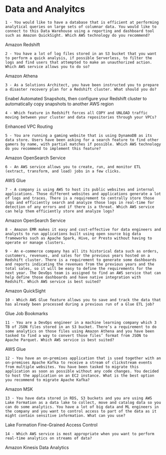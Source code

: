 # Data and Analyitcs

`1 - You would like to have a database that is efficient at performing analytical queries on large sets of columnar data. You would like to connect to this Data Warehouse using a reporting and dashboard tool such as Amazon QuickSight. Which AWS technology do you recommend?`

Amazon Redshift

`2 - You have a lot of log files stored in an S3 bucket that you want to perform a quick analysis, if possible Serverless, to filter the logs and find users that attempted to make an unauthorized action. Which AWS service allows you to do so?`

Amazon Athena

`3 - As a Solutions Architect, you have been instructed you to prepare a disaster recovery plan for a Redshift cluster. What should you do?`

Enabel Automated Snapshots, then configure your Redshift cluster to automatically copy snapshots to another AWS region

`4 - Which feature in Redshift forces all COPY and UNLOAD traffic moving between your cluster and data repositories through your VPCs?`

Enhanced VPC Routing

`5 - You are running a gaming website that is using DynamoDB as its data store. Users have been asking for a search feature to find other gamers by name, with partial matches if possible. Which AWS technology do you recommend to implement this feature?`

Amazon OpenSearch Service

`6 - An AWS service allows you to create, run, and monitor ETL (extract, transform, and load) jobs in a few clicks.`

AWS Glue

`7 - A company is using AWS to host its public websites and internal applications. Those different websites and applications generate a lot of logs and traces. There is a requirement to centrally store those logs and efficiently search and analyze those logs in real-time for detection of any errors and if there is a threat. Which AWS service can help them efficiently store and analyze logs?`

Amazon OpenSearch Service

`8 - Amazon EMR makes it easy and cost-effective for data engineers and analysts to run applications built using open source big data frameworks such as Apache Spark, Hive, or Presto without having to operate or manage clusters.`

`9 - An e-commerce company has all its historical data such as orders, customers, revenues, and sales for the previous years hosted on a Redshift cluster. There is a requirement to generate some dashboards and reports indicating the revenues from the previous years and the total sales, so it will be easy to define the requirements for the next year. The DevOps team is assigned to find an AWS service that can help define those dashboards and have native integration with Redshift. Which AWS service is best suited?`

Amazon QuickSight

`10 - Which AWS Glue feature allows you to save and track the data that has already been processed during a previous run of a Glue ETL job?`

Glue Job Bookmarks

`11 - You are a DevOps engineer in a machine learning company which 3 TB of JSON files stored in an S3 bucket. There’s a requirement to do some analytics on those files using Amazon Athena and you have been tasked to find a way to convert those files’ format from JSON to Apache Parquet. Which AWS service is best suited?`

AWS Glue

`12 - You have an on-premises application that is used together with an on-premises Apache Kafka to receive a stream of clickstream events from multiple websites. You have been tasked to migrate this application as soon as possible without any code changes. You decided to host the application on an EC2 instance. What is the best option you recommend to migrate Apache Kafka?`

Amazon MSK

`13 - You have data stored in RDS, S3 buckets and you are using AWS Lake Formation as a data lake to collect, move and catalog data so you can do some analytics. You have a lot of big data and ML engineers in the company and you want to control access to part of the data as it might contain sensitive information. What can you use?`

Lake Formation Fine-Grained Access Control

`14 - Which AWS service is most appropriate when you want to perform real-time analytics on streams of data?`

Amazon Kinesis Data Analytics
